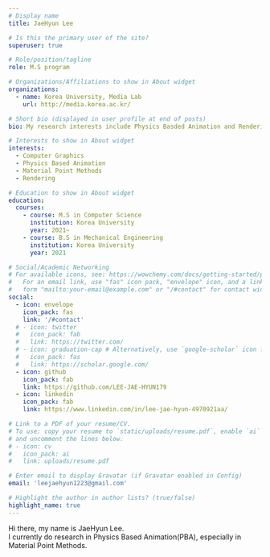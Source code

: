 ```yaml
---
# Display name
title: JaeHyun Lee

# Is this the primary user of the site?
superuser: true

# Role/position/tagline
role: M.S program

# Organizations/Affiliations to show in About widget
organizations:
  - name: Korea University, Media Lab
    url: http://media.korea.ac.kr/

# Short bio (displayed in user profile at end of posts)
bio: My research interests include Physics Basded Animation and Rendering.

# Interests to show in About widget
interests:
  - Computer Graphics
  - Physics Based Animation
  - Material Point Methods
  - Rendering

# Education to show in About widget
education:
  courses:
    - course: M.S in Computer Science
      institution: Korea University
      year: 2021~
    - course: B.S in Mechanical Engineering
      institution: Korea University
      year: 2021

# Social/Academic Networking
# For available icons, see: https://wowchemy.com/docs/getting-started/page-builder/#icons
#   For an email link, use "fas" icon pack, "envelope" icon, and a link in the
#   form "mailto:your-email@example.com" or "/#contact" for contact widget.
social:
  - icon: envelope
    icon_pack: fas
    link: '/#contact'
  # - icon: twitter
  #   icon_pack: fab
  #   link: https://twitter.com/
  # - icon: graduation-cap # Alternatively, use `google-scholar` icon from `ai` icon pack
  #   icon_pack: fas
  #   link: https://scholar.google.com/
  - icon: github
    icon_pack: fab
    link: https://github.com/LEE-JAE-HYUN179
  - icon: linkedin
    icon_pack: fab
    link: https://www.linkedin.com/in/lee-jae-hyun-4970921aa/

# Link to a PDF of your resume/CV.
# To use: copy your resume to `static/uploads/resume.pdf`, enable `ai` icons in `params.toml`,
# and uncomment the lines below.
# - icon: cv
#   icon_pack: ai
#   link: uploads/resume.pdf

# Enter email to display Gravatar (if Gravatar enabled in Config)
email: 'leejaehyun1223@gmail.com'

# Highlight the author in author lists? (true/false)
highlight_name: true
---
```


Hi there, my name is JaeHyun Lee.  
I currently do research in Physics Based Animation(PBA), especially in Material Point Methods.


<!-- {{< icon name="download" pack="fas" >}} Download my {{< staticref "uploads/demo_resume.pdf" "newtab" >}}resumé{{< /staticref >}}. -->
